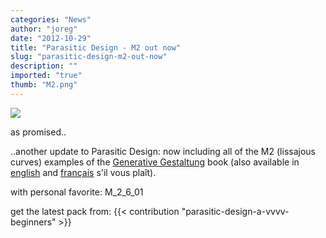 ```yaml
---
categories: "News"
author: "joreg"
date: "2012-10-29"
title: "Parasitic Design - M2 out now"
slug: "parasitic-design-m2-out-now"
description: ""
imported: "true"
thumb: "M2.png"
---
```



![](M2.png) 

as promised..

..another update to Parasitic Design: now including all of the M2 (lissajous curves) examples of the [Generative Gestaltung](http://generativegestaltung.de/) book (also available in [english](http://www.amazon.com/Generative-Design-Visualize-Program-Processing/dp/1616890770/ref=sr_1_1?s=books&ie=UTF8&qid=1345550558&sr=1-1&keywords=generative+design) and [français](http://www.amazon.fr/Design-g%C3%A9n%C3%A9ratif-Concevoir-programmer-visualiser/dp/2350172155/ref=sr_1_2?ie=UTF8&qid=1345550741&sr=8-2) s'il vous plaît). 

with personal favorite: M_2_6_01

get the latest pack from:
{{< contribution "parasitic-design-a-vvvv-beginners" >}}